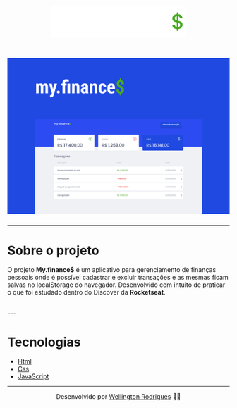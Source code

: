 <h1 align="center">
    <img src="./images/logo.svg">
</h1>


<h1 align="center">
    <img src="./images/Capa.png">
</h1>

---


# Sobre o projeto
O projeto **My.finance$** é um aplicativo para gerenciamento de finanças pessoais onde é possível cadastrar e excluir transações e as mesmas ficam salvas no localStorage do navegador. Desenvolvido com intuito de praticar o que foi estudado dentro do Discover da **Rocketseat**.

<br/>
---

# Tecnologias

- [Html](https://developer.mozilla.org/pt-BR/docs/Web/HTML)
- [Css](https://developer.mozilla.org/pt-BR/docs/Web/CSS)
- [JavaScript](https://developer.mozilla.org/pt-BR/docs/Web/JavaScript/Guide/Introduction)

---

<p align="center"> Desenvolvido por <a href="https://www.linkedin.com/in/wellingtonrodriguesbr/">Wellington Rodrigues</a> ✌🏼</p>
